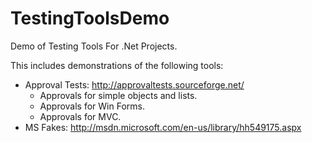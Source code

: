 TestingToolsDemo
================

Demo of Testing Tools For .Net Projects.

This includes demonstrations of the following tools:
* Approval Tests: http://approvaltests.sourceforge.net/
	* Approvals for simple objects and lists.
	* Approvals for Win Forms.
	* Approvals for MVC.
* MS Fakes: http://msdn.microsoft.com/en-us/library/hh549175.aspx

